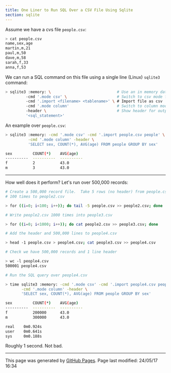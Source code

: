 ```yaml
---
title: One Liner to Run SQL Over a CSV File Using Sqlite
section: sqlite
---
```


Assume we have a cvs file `people.csv`:

```bash
> cat people.csv
name,sex,age
martin,m,21
paul,m,50
dave,m,58
sarah,f,33
anna,f,53
```

We can run a SQL command on this file using a single line (Linux) `sqlite3` command:

```bash
> sqlite3 :memory: \                             # Use an in memory database
         -cmd '.mode csv' \                      # Switch to csv mode for import
         -cmd '.import <filename> <tablename>' \ # Import file as csv
         -cmd '.mode column'                     # Switch to column mode for output
         -header \                               # Show header for output
         '<sql_statement>'
```

An example over `people.csv`:

```bash
> sqlite3 :memory: -cmd '.mode csv' -cmd '.import people.csv people' \
          -cmd '.mode column' -header \
          'SELECT sex, COUNT(*), AVG(age) FROM people GROUP BY sex'

sex         COUNT(*)    AVG(age)
----------  ----------  ----------
f           2           43.0
m           3           43.0
```

---

How well does it perform?  Let's run over 500,000 records:

```bash
# Create a 500,000 record file.  Take 5 rows (no header) from people.csv and write it
# 100 times to people2.csv

> for ((i=0; i<100; i++)); do tail -5 people.csv >> people2.csv; done

# Write people2.csv 1000 times into people3.csv

> for ((i=0; i<1000; i++)); do cat people2.csv >> people3.csv; done

# Add the header and 500,000 lines to people4.csv

> head -1 people.csv > people4.csv; cat people3.csv >> people4.csv

# Check we have 500,000 records and 1 line header

> wc -l people4.csv
500001 people4.csv

# Run the SQL query over people4.csv

> time sqlite3 :memory: -cmd '.mode csv' -cmd '.import people4.csv people' \
       -cmd '.mode column' -header \
       'SELECT sex, COUNT(*), AVG(age) FROM people GROUP BY sex'

sex         COUNT(*)    AVG(age)
----------  ----------  ----------
f           200000      43.0
m           300000      43.0

real    0m0.924s
user    0m0.641s
sys     0m0.188s
```

Roughly 1 second.  Not bad.


<hr>
<p class="pagedate">This page was generated by <a href=".">GitHub Pages</a>.  Page last modified: 24/05/17 16:34</p>
